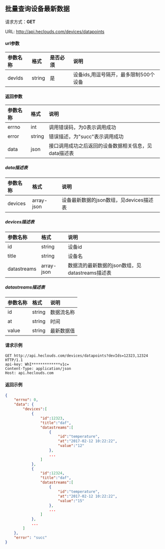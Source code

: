 ﻿批量查询设备最新数据
---
请求方式：**GET**

URL: http://api.heclouds.com/devices/datapoints



#### url参数
参数名称 | 格式 | 是否必须 | 说明
:- | :- | :- | :- 
devIds | string | 是 | 设备ids,用逗号隔开，最多限制500个设备

#### 返回参数
参数名称 | 格式 | 说明
:- | :- | :- 
errno | int | 调用错误码，为0表示调用成功
error | string | 错误描述，为"succ"表示调用成功
data | json | 接口调用成功之后返回的设备数据相关信息，见data描述表

##### data描述表
参数名称 | 格式 | 说明
:- | :- | :- 
devices | array-json | 设备最新数据的json数组，见devices描述表

##### devices描述表
参数名称 | 格式 | 说明
:- | :- | :- 
id | string | 设备id
title | string | 设备名
datastreams | array-json | 数据流的最新数据的json数组，见datastreams描述表

##### datastreams描述表
参数名称 | 格式 | 说明
:- | :- | :- 
id | string | 数据流名称
at | string | 时间
value | string | 最新数据值

#### 请求示例
```text
GET http://api.heclouds.com/devices/datapoints?devIds=12323,12324 HTTP/1.1
api-key: WhI*************v1c=
Content-Type: application/json
Host: api.heclouds.com

```

#### 返回示例
```json
{
	"errno": 0,
	"data": {
		"devices":[
			{
				"id":12323,
				"title":"daf",
				"datastreams":[
					{
						"id":"temperature",
						"at":"2017-02-12 10:22:22",
						"value":"12"
					},
					...
				]
			},
			{
				"id":12324,
				"title":"daf",
				"datastreams":[
					{
						"id":"temperature",
						"at":"2017-02-12 10:22:22",
						"value":"15"
					},
					...
				]
			},
			...
		]
	},
	"error": "succ"
}
```
